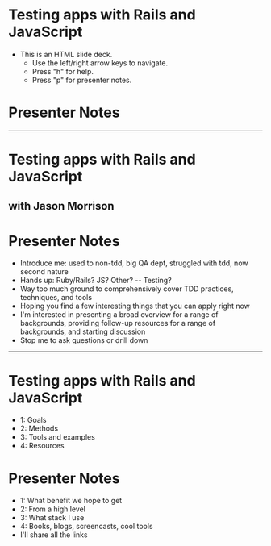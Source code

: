# Testing apps with Rails and JavaScript

* This is an HTML slide deck.
    * Use the left/right arrow keys to navigate.
    * Press "h" for help.
    * Press "p" for presenter notes.

# Presenter Notes

---
# Testing apps with Rails and JavaScript
## with Jason Morrison

# Presenter Notes

* Introduce me: used to non-tdd, big QA dept, struggled with tdd, now second nature
* Hands up: Ruby/Rails? JS? Other? -- Testing?
* Way too much ground to comprehensively cover TDD practices, techniques, and tools
* Hoping you find a few interesting things that you can apply right now
* I'm interested in presenting a broad overview for a range of backgrounds, providing follow-up resources for a range of backgrounds, and starting discussion
* Stop me to ask questions or drill down

---

# Testing apps with Rails and JavaScript

* 1: Goals
* 2: Methods
* 3: Tools and examples
* 4: Resources

# Presenter Notes

* 1: What benefit we hope to get
* 2: From a high level
* 3: What stack I use
* 4: Books, blogs, screencasts, cool tools
* I'll share all the links
